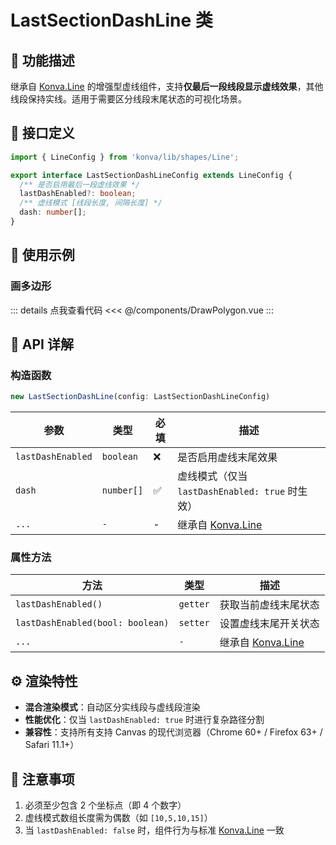 # LastSectionDashLine 类

## 📌 功能描述
继承自 [Konva.Line](https://konvajs.org/api/Konva.Line.html) 的增强型虚线组件，支持**仅最后一段线段显示虚线效果**，其他线段保持实线。适用于需要区分线段末尾状态的可视化场景。

## 🧱 接口定义
```ts
import { LineConfig } from 'konva/lib/shapes/Line';

export interface LastSectionDashLineConfig extends LineConfig {
  /** 是否启用最后一段虚线效果 */
  lastDashEnabled?: boolean;
  /** 虚线模式 [线段长度, 间隔长度] */
  dash: number[];
}
```

## 🧰 使用示例

### 画多边形

::: details 点我查看代码
<<< @/components/DrawPolygon.vue
:::

<DrawPolygon />

## 📐 API 详解

### 构造函数
```ts
new LastSectionDashLine(config: LastSectionDashLineConfig)
```
| 参数 | 类型 | 必填 | 描述 |
|------|------|------|------|
| `lastDashEnabled` | `boolean` | ❌ | 是否启用虚线末尾效果 |
| `dash` | `number[]` | ✅ | 虚线模式（仅当 `lastDashEnabled: true` 时生效） |
| `...` | `-` | - | 继承自 [Konva.Line](https://konvajs.org/api/Konva.Line.html) |

### 属性方法
| 方法 | 类型 | 描述 |
|------|------|------|
| `lastDashEnabled()` | `getter` | 获取当前虚线末尾状态 |
| `lastDashEnabled(bool: boolean)` | `setter` | 设置虚线末尾开关状态 |
| `...` | `-` | 继承自 [Konva.Line](https://konvajs.org/api/Konva.Line.html) |

## ⚙️ 渲染特性
- **混合渲染模式**：自动区分实线段与虚线段渲染
- **性能优化**：仅当 `lastDashEnabled: true` 时进行复杂路径分割
- **兼容性**：支持所有支持 Canvas 的现代浏览器（Chrome 60+ / Firefox 63+ / Safari 11.1+）

## 📝 注意事项
1. 必须至少包含 2 个坐标点（即 4 个数字）
2. 虚线模式数组长度需为偶数（如 `[10,5,10,15]`）
3. 当 `lastDashEnabled: false` 时，组件行为与标准 [Konva.Line](https://konvajs.org/api/Konva.Line.html) 一致
